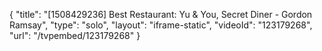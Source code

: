 {
    "title": "[1508429236] Best Restaurant: Yu & You, Secret Diner - Gordon Ramsay",
    "type": "solo",
    "layout": "iframe-static",
    "videoId": "123179268",
    "url": "\/tvpembed\/123179268"
}